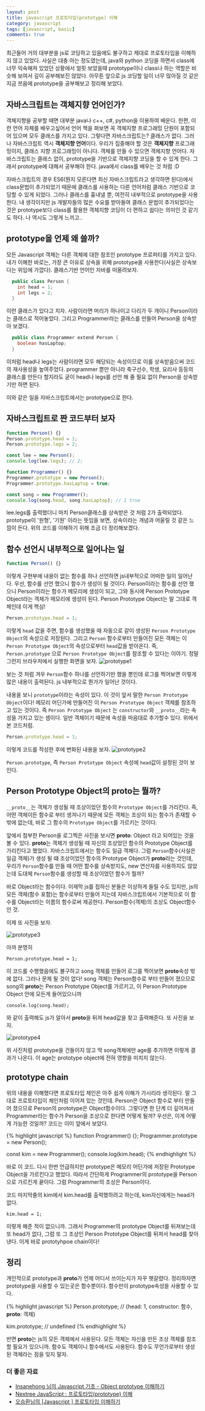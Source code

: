 ```yaml
---
layout: post
title: javascript 프로토타입(prototype) 이해
category: javascript
tags: [javascript, basic]
comments: true
---
```


최근들어 거의 대부분을 js로 코딩하고 있음에도 불구하고 제대로 프로토타입을 이해하지 않고 있었다. 사실은 대충 아는 정도였는데, java와 python 코딩을 하면서 class에 너무 익숙해져 있었던 상황에서 얼핏 보았을때 prototype이나 class나 하는 역할은 비슷해 보여서 깊이 공부해보진 않았다. 아무튼 앞으로 js 코딩할 일이 너무 많아질 것 같은 지금 쯔음에 prototype을 공부해보고 정리해 보았다.

## 자바스크립트는 객체지향 언어인가?

객체지향을 공부할 때면 대부분 java나 c++, c#, python을 이용하여 배운다. 한편, 이런 언어 자체를 배우고싶어서 언어 책을 펴보면 꼭 객체지향 프로그래밍 단원이 포함되어 있으며 모두 클래스를 가지고 있다. 그렇다면 자바스크립트는? 클래스가 없다. 그러나 자바스크립트 역시 **객체지향 언어**이다. 우리가 집중해야 할 것은 **객체지향** 프로그래밍이지, 클래스 지향 프로그래밍이 아니다. 객체를 만들 수 있으면 객체지향 언어다. 자바스크립트는 클래스 없이, prototype을 기반으로 객체지향 코딩을 할 수 있게 한다. 그래서 prototype에 대해서 공부해야 한다. java에서 class를 배우는 것 처럼 :D

자바스크립트의 경우 ES6(뭔지 모른다면 최신 자바스크립트라고 생각하면 된다)에서 class문법이 추가되었기 때문에 클래스를 사용하는 다른 언어처럼 클래스 기반으로 코딩할 수 있게 되었다. 그러나 클래스를 흉내낼 뿐, 여전히 내부적으로 prototype을 사용한다. 내 생각이지만 js 개발자들의 많은 수요를 받아들여 클래스 문법이 추가되었다는 것은 prototype보다 class를 활용한 객체지향 코딩이 더 편하고 쉽다는 의미인 것 같기도 하다. 나 역시도 그렇게 느끼고..

## prototype을 언제 왜 쓸까?

모든 Javascript 객체는 다른 객체에 대한 참조인 prototype 프로퍼티를 가지고 있다. 내가 이해한 바로는, 가장 큰 이유로 상속을 위해 prototype을 사용한다(사실은 상속보다는 위임에 가깝다).
클래스기반 언어인 자바를 떠올려보자.

```java
  public class Person {
    int head = 1;
    int legs = 2;
  }
```

이런 클래스가 있다고 치자. 사람이라면 머리가 하나이고 다리가 두 개이니 Person이라는 클래스로 적어놓았다. 그리고 Programmer라는 클래스를 만들어 Person을 상속받아 보겠다.

```java
  public class Programmer extend Person {
    boolean hasLaptop;
  }
```

이처럼 head나 legs는 사람이라면 모두 해당되는 속성이므로 이를 상속받음으써 코드의 재사용성을 높여주었다. programmer 뿐만 아니라 축구선수, 학생, 요리사 등등의 클래스를 만든다 할지라도 굳이 head나 legs를 선언 해 줄 필요 없이 Person을 상속받기만 하면 된다.

이와 같은 일을 자바스크립트에서는 prototype으로 한다.

## 자바스크립트로 짠 코드부터 보자

```javascript
function Person() {}
Person.prototype.head = 1;
Person.prototype.legs = 2;

const lee = new Person();
console.log(lee.legs); // 2;

function Programmer() {}
Programmer.prototype = new Person();
Programmer.prototype.hasLaptop = true;

const song = new Programmer();
console.log(song.head, song.hasLaptop); // 1 true
```

lee.legs를 출력했더니 마치 Person클래스를 상속받은 것 처럼 2가 출력되었다. prototype이 '원형', '기원' 이라는 뜻임을 보면, 상속이라는 개념과 어울릴 것 같은 느낌이 든다. 위의 코드를 이해하기 위해 조금 더 정리해보겠다.

## 함수 선언시 내부적으로 일어나는 일

```javascript
function Person() {}
```

이렇게 구현부에 내용이 없는 함수를 하나 선언하면 js내부적으로 어떠한 일이 일어난다. 우선, 함수를 선언 했으니 함수가 생성이 될 것이다. Person이라는 함수를 선언 했으니 Person이라는 함수가 메모리에 생성이 되고, 그와 동시에 Person Prototype Object라는 객체가 메모리에 생성이 된다. Person Prototype Object는 말 그대로 객체인데 이게 핵심!

```javascript
Person.prototype.head = 1;
```

이렇게 `head` 값을 주면, 함수를 생성했을 때 자동으로 같이 생성된 `Person Prototype Object`의 속성으로 저장된다. 그리고 `Person` 함수로부터 만들어진 모든 객체는 이 `Person Prototype Object`의 속성으로부터 `head`값을 받아온다. 즉, `Person.prototype` 으로 `Person Prototype Object`를 참조할 수 있다는 이야기. 정말 그런지 브라우저에서 실행한 화면을 보자.
![prototype1](/public/img/prototype/one.JPG)

보는 것 처럼 겨우 `Person`함수 하나를 선언하기만 했을 뿐인데 로그를 찍어보면 이렇게 많은 내용이 출력된다. js 내부적으로 뭔가가 일어난 것이다.

내용을 보니 `prototype`이라는 속성이 있다. 이 것이 앞서 말한 `Person Prototype Object`이다! 메모리 어딘가에 만들어진 이 `Person Prototype Object` 객체를 참조하고 있는 것이다. 즉 `Person Prototype Object` 는 `constructor`와 `__proto__`라는 속성을 가지고 있는 셈이다. 일반 객체이기 때문에 속성을 마음대로 추가할수 있다. 위에서 본 코드처럼.

```javascript
Person.prototype.head = 1;
```

이렇게 코드를 작성한 후에 변화된 내용을 보자.
![prototype2](/public/img/prototype/two.JPG)

`Person.prototype`, 즉 `Person Prototype Object` 속성에 `head`값이 설정된 것이 보인다.

## Person Prototype Object의 **proto**는 뭘까?

`__proto__`는 객체가 생성될 때 조상이었던 함수의 `Prototype Object`를 가리킨다. 즉, 어떤 객체이든 함수로 부터 생겨나기 때문에 모든 객체는 조상이 되는 함수가 존재할 수 밖에 없는데, 바로 그 함수의 `Prototype Object`를 가르키는 것이다.

앞에서 첨부한 Person을 로그찍은 사진을 보시면 ****proto****: Object 라고 되어있는 것을 볼 수 있다. **proto**는 객체가 생성될 때 자신의 조상었던 함수의 Prototype Object를 가리킨다고 했었다. 자바스크립트에서는 함수도 일급 객체다. 그럼 `Person`함수(사실은 일급 객체)가 생성 될 떄 조상이었던 함수의 Prototype Object가 **proto**라는 것인데, 우리가 `Person`함수를 만들 때 어떤 함수를 상속받지도, new 연산자를 사용하지도 않았는데 도대체 `Person`함수를 생성할 때 조상이었던 함수가 뭘까?

바로 Object라는 함수이다. 이제막 js를 접하신 분들은 이상하게 들릴 수도 있지만, js의 모든 객체(함수 포함)는 함수로부터 만들어 지는데 자바스크립트에서 기본적으로 이 함수를 Object라는 이름의 함수로써 제공한다. Person함수(객체)의 조상도 Object함수인 것.

이제 또 사진을 보자.

![prototype3](/public/img/prototype/threeJPG.JPG)

아까 분명히

```
Person.prototype.head = 1;
```

이 코드를 수행했음에도 불구하고 song 객체를 만들어 로그를 찍어보면 **proto**속성 밖에 없다. 그러나 문제 될 것이 없다! song 객체는 Person함수로 부터 만들어 졌으므로 song의 **proto**는 Person Prototype Object를 가르키고, 이 Person Prototype Object 안에 모든게 들어있으니까

```
console.log(song.head);
```

와 같이 출력해도 js가 알아서 **proto**을 뒤져 head값을 찾고 출력해준다. 또 사진을 보자.

![prototype4](/public/img/prototype/four.JPG)

위 사진처럼 prototype을 건들이지 않고 딱 song객체에만 age를 추가하면 이렇게 결과가 나온다. 이 age는 prototype object에 전혀 영향을 미치지 않는다.

## prototype chain

위의 내용을 이해했다면 프로토타입 체인은 아주 쉽게 이해가 가시리라 생각된다. 말 그대로 프로토타입이 체인처럼 이어져 있는 것인데. Person은 Object 함수로 부터 만들어 졌으므로 Person의 prototype은 Object함수이다. 그렇다면 한 단계 더 깊어져서 Programmer라는 함수가 Person을 조상으로 한다면 어떻게 될까? 우선은, 이게 어떻게 가능한 것일까? 코드는 이미 앞에서 보았다.

{% highlight javascript %}
function Programmer() {};
Programmer.prototype = new Person();

const kim = new Programmer();
console.log(kim.head);
{% endhighlight %}

바로 이 코드. 다시 한번 언급하지만 prototype은 메모리 어딘가에 저장된 Prototype Object을 가르킨다고 했었다. 따라서 간단하게 Programmer의 prototype을 Person으로 가르킨게 끝이다. 그럼 Programmer의 조상은 Person이다.

코드 마지막줄의 kim에서 kim.head를 출력했하려고 하는데, kim자신에게는 head가 없다.

```
kim.head = 1;
```

이렇게 해준 적이 없으니까. 그래서 Programmer의 prototype Object를 뒤져보는데 또 head가 없다, 그럼 또 그 조상인 Person Prototype Object를 뒤져서 head를 찾아낸다. 이게 바로 prototyhpoe chain이다!

## 정리

개인적으로 prototype과 **proto**가 언제 어디서 쓰이는지가 자꾸 헷갈렸다.
정리하자면 prototype을 사용할 수 있는곳은 함수뿐이다. 함수만이 prototype속성을 사용할 수 있다.

{% highlight javascript %}
Person.prototype; // {head: 1, constructor: 함수, **proto**: 객체}

kim.prototype; // undefined
{% endhighlight %}

반면 **proto**는 js의 모든 객체에서 사용된다. 모든 객체는 자신을 만든 조상 객체를 참조할 필요가 있으니까. 함수도 객체이니 함수에서도 사용된다. 함수도 무언가로부터 생성된 객체라는 점을 잊지 말자.

### 더 좋은 자료

- [
  Insanehong 님의 Javascript 기초 - Object prototype 이해하기](http://insanehong.kr/post/javascript-prototype/)
- [Nextree JavaScript : 프로토타입(prototype) 이해](http://www.nextree.co.kr/p7323/)
- [오승환님의 [Javascript ] 프로토타입 이해하기](https://medium.com/@bluesh55/javascript-prototype-%EC%9D%B4%ED%95%B4%ED%95%98%EA%B8%B0-f8e67c286b67)
